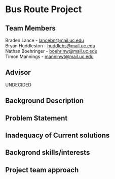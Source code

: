 # Bus Route Project 
## Team Members
Braden Lance - lancebn@mail.uc.edu <br>
Bryan Huddleston - huddlebs@mail.uc.edu<br>
Nathan Boehringer - boehrinw@mail.uc.edu<br>
Timon Mannings - manninwt@mail.uc.edu<br>

## Advisor
UNDECIDED

## Background Description

## Problem Statement

## Inadequacy of Current solutions

## Backgrond skills/interests

## Project team approach

